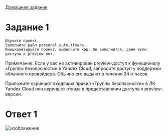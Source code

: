 [Домашнее задание](https://github.com/Vadim-Nazarov/netologi/blob/main/terr_homedz/03/hw-03.md)


# Задание 1

    Изучите проект.
    Заполните файл personal.auto.tfvars.
    Инициализируйте проект, выполните код. Он выполнится, даже если доступа к preview нет.

Примечание. Если у вас не активирован preview-доступ к функционалу «Группы безопасности» в Yandex Cloud, запросите доступ у поддержки облачного провайдера. Обычно его выдают в течение 24-х часов.

Приложите скриншот входящих правил «Группы безопасности» в ЛК Yandex Cloud или скриншот отказа в предоставлении доступа к preview-версии.

# Ответ 1

![изображение](https://github.com/Vadim-Nazarov/netologi/assets/107613708/95bd1c5a-f8ee-48e6-b3ba-8afd8fb87581)
